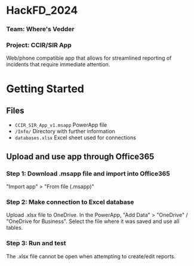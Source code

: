 # HackFD_2024
### Team: Where's Vedder
### Project: CCIR/SIR App
Web/phone compatible app that allows for streamlined reporting of incidents that require immediate attention.

# Getting Started
## Files
- `CCIR_SIR_App_v1.msapp` PowerApp file
- `/Info/` Directory with further information
- `databases.xlsx` Excel sheet used for connections

## Upload and use app through Office365
### Step 1: Download .msapp file and import into Office365
"Import app" > "From file (.msapp)"

### Step 2: Make connection to Excel database
Upload .xlsx file to OneDrive. In the PowerApp, "Add Data" > "OneDrive" / "OneDrive for Business". Select the file where it was saved and use all tables.

### Step 3: Run and test
The .xlsx file cannot be open when attempting to create/edit reports. 
